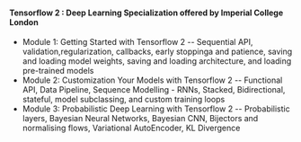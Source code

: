 #### Tensorflow 2 : Deep Learning Specialization offered by **Imperial College London**
- Module 1: Getting Started with Tensorflow 2
-- Sequential API, validation,regularization, callbacks, early stoppinga and patience, saving and loading model weights, saving and loading architecture, and loading pre-trained models
- Module 2: Customization Your Models with Tensorflow 2
-- Functional API, Data Pipeline, Sequence Modelling - RNNs, Stacked, Bidirectional, stateful, model subclassing, and custom training loops
- Module 3: Probabilistic Deep Learning with Tensorflow 2
-- Probabilistic layers, Bayesian Neural Networks, Bayesian CNN, Bijectors and normalising flows, Variational AutoEncoder, KL Divergence
